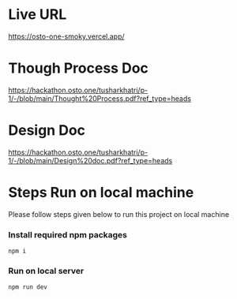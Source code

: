 # Live URL
https://osto-one-smoky.vercel.app/

# Though Process Doc
https://hackathon.osto.one/tusharkhatri/p-1/-/blob/main/Thought%20Process.pdf?ref_type=heads

# Design Doc
https://hackathon.osto.one/tusharkhatri/p-1/-/blob/main/Design%20doc.pdf?ref_type=heads

# Steps Run on local machine
Please follow steps given below to run this project on local machine

### Install required npm packages
```shell
npm i
```

### Run on local server
```shell
npm run dev
```